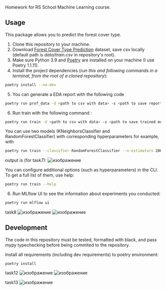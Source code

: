 Homework for RS School Machine Learning course.

## Usage
This package allows you to predict the forest cover type.
1. Clone this repository to your machine.
2. Download [Forest Cover Type Prediction](https://www.kaggle.com/competitions/forest-cover-type-prediction/) dataset, save csv locally (default path is *data/train.csv* in repository's root).
3. Make sure Python 3.9 and [Poetry](https://python-poetry.org/docs/) are installed on your machine (I use Poetry 1.1.11).
4. Install the project dependencies (*run this and following commands in a terminal, from the root of a cloned repository*):
```sh
poetry install --no-dev
```
5. You can generate a EDA report with the following code
```sh
poetry run prof_data -d <path to csv with data> -s <path to save report>
```
6. Run train with the following command :
```sh
poetry run train -d <path to csv with data> -s <path to save trained model>
```
You can use two models (KNeighborsClassifier and RandomForestClassifier) with corresponding hyperparameters
for example, with
```sh
poetry run train --classifier RandomForestClassifier --n-estimators 200 --max-depth 10
```
output is (for task7):
![изображение](https://user-images.githubusercontent.com/70448060/167253224-f9578bd3-c263-4e12-b4a5-43f1c4f1173c.png)

You can configure additional options (such as hyperparameters) in the CLI. To get a full list of them, use help:
```sh
poetry run train --help
```
6. Run MLflow UI to see the information about experiments you conducted:
```sh
poetry run mlflow ui
```
task8
![изображение](https://user-images.githubusercontent.com/70448060/167253279-360f1b76-73cb-4188-ac8f-6b2864df89f4.png)
![изображение](https://user-images.githubusercontent.com/70448060/167253343-95d29090-355c-4d12-bd60-ddbc31600940.png)


## Development

The code in this repository must be tested, formatted with black, and pass mypy typechecking before being commited to the repository.

Install all requirements (including dev requirements) to poetry environment:
```
poetry install
```
task12
![изображение](https://user-images.githubusercontent.com/70448060/166528660-0e44c37c-9390-444b-969e-7ba206e21cd3.png)
![изображение](https://user-images.githubusercontent.com/70448060/167245738-b24ceb83-da62-4faa-92cb-530bba85b608.png)

task13
![изображение](https://user-images.githubusercontent.com/70448060/167246245-b7989243-c51c-41bf-8548-ccac3f8bb1a7.png)


